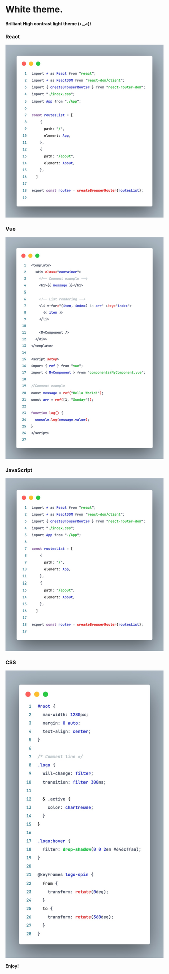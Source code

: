 # White theme.

#### Brilliant High contrast light theme (•◡•)/

### React

![React](./whitely-color-theme/assets/javascript.jpg)

### Vue

![Vue](./whitely-color-theme//assets/vue.jpg)

### JavaScript

![JavaScript](./whitely-color-theme//assets/javascript.jpg)

### CSS

![CSS](./whitely-color-theme//assets/css.jpg)

**Enjoy!**
